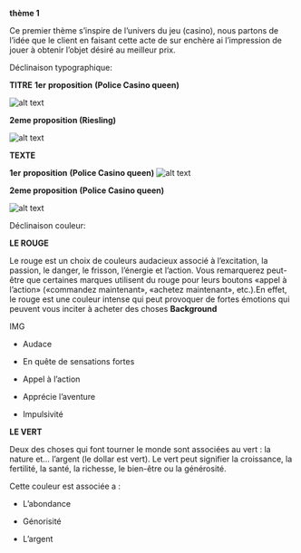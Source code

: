 
**thème 1**

Ce premier thème s’inspire de l’univers du jeu (casino), nous partons de l’idée que le client en faisant cette acte de sur enchère ai l’impression de jouer à obtenir l’objet désiré au meilleur prix.

Déclinaison typographique:

**TITRE**
**1er** **proposition** **(Police Casino queen)** 

![alt text](project/Thème1(casino)/TYPO/prop1/Policetitre1)


**2eme proposition (Riesling)**

![alt text](project/Thème1(casino)/TYPO/prop2)

  **TEXTE**
 
 **1er** **proposition** **(Police Casino queen)** 
![alt text](project/Thème1(casino)/TYPO/prop1)


**2eme proposition** **(Police Casino queen)** 

![alt text](project/Thème1(casino)/TYPO/prop2)
   

Déclinaison couleur:

   ****LE ROUGE****

  

Le rouge est un choix de couleurs audacieux associé à l’excitation, la passion, le danger, le frisson, l’énergie et l’action. Vous remarquerez peut-être que certaines marques utilisent du rouge pour leurs boutons «appel à l’action» («commandez maintenant», «achetez maintenant», etc.).En effet, le rouge est une couleur intense qui peut provoquer de fortes émotions qui peuvent vous inciter à acheter des choses
**Background**

IMG
  
  
-   Audace
    
-   En quête de sensations fortes
    
-   Appel à l’action
    
-   Apprécie l’aventure
    
-   Impulsivité

 ****LE VERT****

Deux des choses qui font tourner le monde sont associées au vert : la nature et… l’argent (le dollar est vert). Le vert peut signifier la croissance, la fertilité, la santé, la richesse, le bien-être ou la générosité.

Cette couleur est associée a :

-   L’abondance
    
-   Génorisité
    
-   L’argent
  

